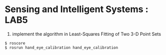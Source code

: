 # Sensing and Intelligent Systems : LAB5
1. implement the algorithm in Least-Squares Fitting of Two 3-D Point Sets

```
$ roscore
$ rosrun hand_eye_calibration hand_eye_calibration
```
